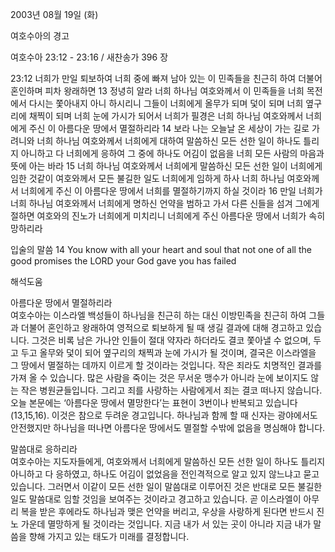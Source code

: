 2003년 08월 19일 (화)

여호수아의 경고



여호수아 23:12 - 23:16 / 새찬송가 396 장


23:12 너희가 만일 퇴보하여 너희 중에 빠져 남아 있는 이 민족들을 친근히 하여 더불어 혼인하며 피차 왕래하면 
13 정녕히 알라 너희 하나님 여호와께서 이 민족들을 너희 목전에서 다시는 쫓아내지 아니 하시리니 그들이 너희에게 올무가 되며 덫이 되며 너희 옆구리에 채찍이 되며 너희 눈에 가시가 되어서 너희가 필경은 너희 하나님 여호와께서 너희에게 주신 이 아름다운 땅에서 멸절하리라 
14 보라 나는 오늘날 온 세상이 가는 길로 가려니와 너희 하나님 여호와께서 너희에게 대하여 말씀하신 모든 선한 일이 하나도 틀리지 아니하고 다 너희에게 응하여 그 중에 하나도 어김이 없음을 너희 모든 사람의 마음과 뜻에 아는 바라 
15 너희 하나님 여호와께서 너희에게 말씀하신 모든 선한 일이 너희에게 임한 것같이 여호와께서 모든 불길한 일도 너희에게 임하게 하사 너희 하나님 여호와께서 너희에게 주신 이 아름다운 땅에서 너희를 멸절하기까지 하실 것이라 
16 만일 너희가 너희 하나님 여호와께서 너희에게 명하신 언약을 범하고 가서 다른 신들을 섬겨 그에게 절하면 여호와의 진노가 너희에게 미치리니 너희에게 주신 아름다운 땅에서 너희가 속히 망하리라 

입술의 말씀 
14 You know with all your heart and soul that not one of all the good promises the LORD your God gave you has failed

해석도움





아름다운 땅에서 멸절하리라  
여호수아는 이스라엘 백성들이 하나님을 친근히 하는 대신 이방민족을 친근히 하여 그들과 더불어 혼인하고 왕래하여 영적으로 퇴보하게 될 때 생길 결과에 대해 경고하고 있습니다. 그것은 비록 남은 가나안 인들이 절대 약자라 하더라도 결코 쫓아낼 수 없으며, 두고 두고 올무와 덫이 되어 옆구리의 채찍과 눈에 가시가 될 것이며, 결국은 이스라엘을 그 땅에서 멸절하는 데까지 이르게 할 것이라는 것입니다. 작은 죄라도 치명적인 결과를 가져 올 수 있습니다. 많은 사람을 죽이는 것은 무서운 맹수가 아니라 눈에 보이지도 않는 작은 병원균들입니다. 그리고 죄를 사랑하는 사람에게서 죄는 결코 떠나지 않습니다. 오늘 본문에는 ‘아름다운 땅에서 멸망한다’는 표현이 3번이나 반복되고 있습니다(13,15,16). 이것은 참으로 두려운 경고입니다. 하나님과 함께 할 때 신자는 광야에서도 안전했지만 하나님을 떠나면 아름다운 땅에서도 멸절할 수밖에 없음을 명심해야 합니다. 

말씀대로 응하리라  
여호수아는 지도자들에게, 여호와께서 너희에게 말씀하신 모든 선한 일이 하나도 틀리지 아니하고 다 응하였고, 하나도 어김이 없었음을 전인격적으로 알고 있지 않느냐고 묻고 있습니다. 그러면서 이같이 모든 선한 일이 말씀대로 이루어진 것은 반대로 모든 불길한 일도 말씀대로 임할 것임을 보여주는 것이라고 경고하고 있습니다. 곧 이스라엘이 아무리 복을 받은 후에라도 하나님과 맺은 언약을 버리고, 우상을 사랑하게 된다면 반드시 진노 가운데 멸망하게 될 것이라는 것입니다. 지금 내가 서 있는 곳이 아니라 지금 내가 말씀을 향해 가지고 있는 태도가 미래를 결정합니다.